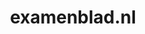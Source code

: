 ---
layout: post
title:  "examenblad.nl"
internal_url:  "/dutchgov/examenblad.nl.html"
categories: dutchgov
---
